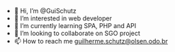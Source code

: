 - 👋 Hi, I’m @GuiSchutz
- 👀 I’m interested in web developer
- 🌱 I’m currently learning SPA, PHP and API
- 💞️ I’m looking to collaborate on SGO project
- 📫 How to reach me guilherme.schutz@olsen.odo.br

<!---
GuiSchutz/GuiSchutz is a ✨ special ✨ repository because its `README.md` (this file) appears on your GitHub profile.
You can click the Preview link to take a look at your changes.
--->
